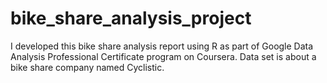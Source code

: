 # bike_share_analysis_project
I developed this bike share analysis report using R as part of Google Data Analysis Professional Certificate program on Coursera.  Data set is about a bike share company named Cyclistic. 

